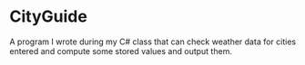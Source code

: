 # CityGuide
A program I wrote during my C# class that can check weather data for cities entered and compute some stored values and output them.
